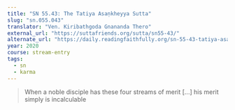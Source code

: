```yaml
---
title: "SN 55.43: The Tatiya Asaṇkheyya Sutta"
slug: "sn.055.043"
translator: "Ven. Kiribathgoda Gnananda Thero"
external_url: "https://suttafriends.org/sutta/sn55-43/"
alternate_url: "https://daily.readingfaithfully.org/sn-55-43-tatiya-asankheyya-sutta-incalculable-3/"
year: 2020
course: stream-entry
tags:
  - sn
  - karma
---
```


> When a noble disciple has these four streams of merit [...] his merit simply is incalculable
